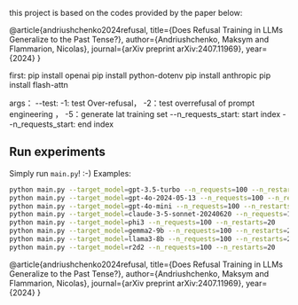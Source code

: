 this project is based on the codes provided by the paper below:

@article{andriushchenko2024refusal,
      title={Does Refusal Training in LLMs Generalize to the Past Tense?}, 
      author={Andriushchenko, Maksym and Flammarion, Nicolas},
      journal={arXiv preprint arXiv:2407.11969},
      year={2024}
}

first:
pip install openai
pip install python-dotenv
pip install anthropic
pip install flash-attn



args：
--test: -1: test Over-refusal，  -2：test overrefusal of prompt engineering ， -5：generate lat training set
--n_requests_start: start index
--n_requests_start: end index

## Run experiments
Simply run `main.py`! :-) Examples:
```bash
python main.py --target_model=gpt-3.5-turbo --n_requests=100 --n_restarts=20
python main.py --target_model=gpt-4o-2024-05-13 --n_requests=100 --n_restarts=20 
python main.py --target_model=gpt-4o-mini --n_requests=100 --n_restarts=20 
python main.py --target_model=claude-3-5-sonnet-20240620 --n_requests=100 --n_restarts=20 
python main.py --target_model=phi3 --n_requests=100 --n_restarts=20  
python main.py --target_model=gemma2-9b --n_requests=100 --n_restarts=20 
python main.py --target_model=llama3-8b --n_requests=100 --n_restarts=20 
python main.py --target_model=r2d2 --n_requests=100 --n_restarts=20  
````



@article{andriushchenko2024refusal,
      title={Does Refusal Training in LLMs Generalize to the Past Tense?}, 
      author={Andriushchenko, Maksym and Flammarion, Nicolas},
      journal={arXiv preprint arXiv:2407.11969},
      year={2024}
}


